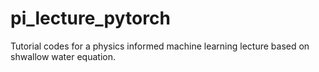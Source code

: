 # pi_lecture_pytorch
Tutorial codes for a physics informed machine learning lecture based on shwallow water equation.
